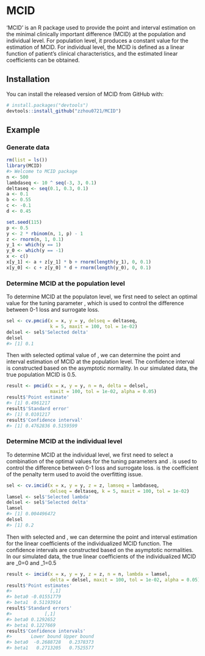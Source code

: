 
<!-- README.md is generated from README.Rmd. Please edit that file -->

# MCID

<!-- badges: start -->

<!-- badges: end -->

‘MCID’ is an R package used to provide the point and interval estimation
on the minimal clinically important difference (MCID) at the population
and individual level. For population level, it produces a constant value
for the estimation of MCID. For individual level, the MCID is defined as
a linear function of patient’s clinical characteristics, and the
estimated linear coefficients can be obtained.

## Installation

You can install the released version of MCID from GitHub with:

``` r
# install.packages("devtools")
devtools::install_github("zzhou0721/MCID")
```

## Example

### Generate data

``` r
rm(list = ls())
library(MCID)
#> Welcome to MCID package
n <- 500
lambdaseq <- 10 ^ seq(-3, 3, 0.1)
deltaseq <- seq(0.1, 0.3, 0.1)
a <- 0.1
b <- 0.55
c <- -0.1
d <- 0.45

set.seed(115)
p <- 0.5
y <- 2 * rbinom(n, 1, p) - 1
z <- rnorm(n, 1, 0.1)
y_1 <- which(y == 1)
y_0 <- which(y == -1)
x <- c()
x[y_1] <- a + z[y_1] * b + rnorm(length(y_1), 0, 0.1)
x[y_0] <- c + z[y_0] * d + rnorm(length(y_0), 0, 0.1)
```

### Determine MCID at the population level

To determine MCID at the populaton level, we first need to select an
optimal value for the tuning parameter , which is used to control the
difference between 0-1 loss and surrogate loss.

``` r
sel <- cv.pmcid(x = x, y = y, delseq = deltaseq, 
                k = 5, maxit = 100, tol = 1e-02)
delsel <- sel$'Selected delta'
delsel
#> [1] 0.1
```

Then with selected optimal value of , we can determine the point and
interval estimation of MCID at the population level. The confidence
interval is constructed based on the asymptotic normality. In our
simulated data, the true population MCID is 0.5.

``` r
result <- pmcid(x = x, y = y, n = n, delta = delsel, 
                maxit = 100, tol = 1e-02, alpha = 0.05)
result$'Point estimate'
#> [1] 0.4961217
result$'Standard error'
#> [1] 0.0101217
result$'Confidence interval'
#> [1] 0.4762836 0.5159599
```

### Determine MCID at the individual level

To determine MCID at the individual level, we first need to select a
combination of the optimal values for the tuning parameters and . is
used to control the difference between 0-1 loss and surrogate loss. is
the coefficient of the penalty term used to avoid the overfitting issue.

``` r
sel <- cv.imcid(x = x, y = y, z = z, lamseq = lambdaseq, 
                delseq = deltaseq, k = 5, maxit = 100, tol = 1e-02)
lamsel <- sel$'Selected lambda'
delsel <- sel$'Selected delta'
lamsel
#> [1] 0.004496472
delsel
#> [1] 0.2
```

Then with selected and , we can determine the point and interval
estimation for the linear coefficients of the individualized MCID
function. The confidence intervals are constructed based on the
asymptotic normalities. In our simulated data, the true linear
coefficients of the individualized MCID are \_0=0 and \_1=0.5

``` r
result <- imcid(x = x, y = y, z = z, n = n, lambda = lamsel, 
                delta = delsel, maxit = 100, tol = 1e-02, alpha = 0.05)
result$'Point estimates'
#>              [,1]
#> beta0 -0.01551779
#> beta1  0.51193914
result$'Standard errors'
#>            [,1]
#> beta0 0.1292652
#> beta1 0.1227669
result$'Confidence intervals'
#>       Lower bound Upper bound
#> beta0  -0.2688728   0.2378373
#> beta1   0.2713205   0.7525577
```
